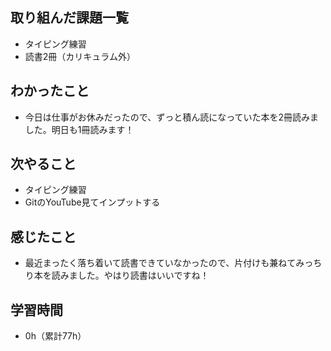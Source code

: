 ## 取り組んだ課題一覧
- タイピング練習
- 読書2冊（カリキュラム外）
## わかったこと
- 今日は仕事がお休みだったので、ずっと積ん読になっていた本を2冊読みました。明日も1冊読みます！
## 次やること
- タイピング練習
- GitのYouTube見てインプットする
## 感じたこと
- 最近まったく落ち着いて読書できていなかったので、片付けも兼ねてみっちり本を読みました。やはり読書はいいですね！
## 学習時間
- 0h（累計77h）
